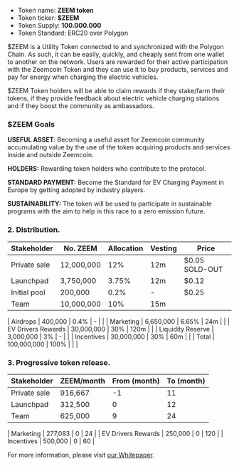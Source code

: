 - Token name: **ZEEM token**
- Token ticker: **$ZEEM**
- Token Supply: **100.000.000**
- Token Standard: ERC20 over Polygon

$ZEEM is a Utility Token connected to and synchronized with the Polygon Chain. As such, it can be easily, quickly, and cheaply sent from one wallet to another on the network. Users are rewarded for their active participation with the Zeemcoin Token and they can use it to buy products, services and pay for energy when charging the electric vehicles.

$ZEEM Token holders will be able to claim rewards if they stake/farm their tokens, if they provide feedback about electric vehicle charging stations and if they boost the community as ambassadors.

### $ZEEM Goals

**USEFUL ASSET**: Becoming a useful asset for Zeemcoin community accumulating value by the use of the token acquiring products and services inside and outside Zeemcoin.

**HOLDERS:** Rewarding token holders who contribute to the protocol.

**STANDARD PAYMENT:** Become the Standard for EV Charging Payment in Europe by getting adopted by industry players.

**SUSTAINABILITY:** The token will be used to participate in sustainable programs with the aim to help in this race to a zero emission future.

### 2. Distribution.

| Stakeholder  | No. ZEEM   | Allocation | Vesting | Price          |
| ------------ | ---------- | ---------- | ------- | -------------- |
| Private sale | 12,000,000 | 12%        | 12m     | $0.05 SOLD-OUT |
| Launchpad    | 3,750,000  | 3.75%      | 12m     | $0.12          |
| Initial pool | 200,000    | 0.2%       | -       | $0.25          |
| Team         | 10,000,000 | 10%        | 15m     |                |

| Airdrops | 400,000 | 0.4% | - | |
| Marketing | 6,650,000 | 6.65% | 24m | |
| EV Drivers Rewards | 30,000,000 | 30% | 120m | |
| Liquidity Reserve | 3,000,000 | 3% | - | |
| Incentives | 30,000,000 | 30% | 60m | |
| Total | 100,000,000 | 100% | | |

### 3. Progressive token release.

| Stakeholder  | ZEEM/month | From (month) | To (month) |
| ------------ | ---------- | ------------ | ---------- |
| Private sale | 916,667    | -1           | 11         |
| Launchpad    | 312,500    | 0            | 12         |
| Team         | 625,000    | 9            | 24         |

| Marketing | 277,083 | 0 | 24 |
| EV Drivers Rewards | 250,000 | 0 | 120 |
| Incentives | 500,000 | 0 | 60 |

For more information, please visit [our Whitepaper](https://whitepaper.zeemcoin.com/white-paper/tokenomics-usdzeem/distribution-and-rounds).
